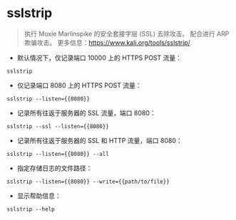 # sslstrip

> 执行 Moxie Marlinspike 的安全套接字层 (SSL) 去除攻击。
> 配合进行 ARP 欺骗攻击。
> 更多信息：<https://www.kali.org/tools/sslstrip/>.

- 默认情况下，仅记录端口 10000 上的 HTTPS POST 流量：

`sslstrip`

- 仅记录端口 8080 上的 HTTPS POST 流量：

`sslstrip --listen={{8080}}`

- 记录所有往返于服务器的 SSL 流量，端口 8080：

`sslstrip --ssl --listen={{8080}}`

- 记录所有往返于服务器的 SSL 和 HTTP 流量，端口 8080：

`sslstrip --listen={{8080}} --all`

- 指定存储日志的文件路径：

`sslstrip --listen={{8080}} --write={{path/to/file}}`

- 显示帮助信息：

`sslstrip --help`